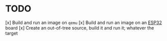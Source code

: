 # TODO

[x] Build and run an image on `qemu`
[x] Build and run an image on an [ESP32] board
[x] Create an out-of-tree source, build it and run it; whatever the target

[ESP32]: https://cdn.shopify.com/s/files/1/1509/1638/files/ESP-32_NodeMCU_Developmentboard_Pinout.pdf?v=1609851295
